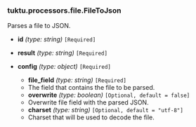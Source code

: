 ### tuktu.processors.file.FileToJson
Parses a file to JSON.

  * **id** *(type: string)* `[Required]`

  * **result** *(type: string)* `[Required]`

  * **config** *(type: object)* `[Required]`

    * **file_field** *(type: string)* `[Required]`
    - The field that contains the file to be parsed.

    * **overwrite** *(type: boolean)* `[Optional, default = false]`
    - Overwrite file field with the parsed JSON.

    * **charset** *(type: string)* `[Optional, default = "utf-8"]`
    - Charset that will be used to decode the file.

